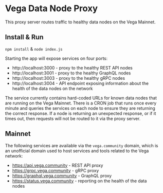 # Vega Data Node Proxy
This proxy server routes traffic to healthy data nodes on the Vega Mainnet.

## Install & Run

`npm install` & `node index.js`

Starting the app will expose services on four ports:

* http://localhost:3000 - proxy to the healthy REST API nodes
* http://localhost:3001 - proxy to the healthy GraphQL nodes
* http://localhost:3003 - proxy to the healthy gRPC nodes
* http://localhost:3004 - API endpoint exposing information about the health of the data nodes on the network

The service currently contains hard-coded URLs for known data nodes that are running on the Vega Mainnet. There is a CRON job that runs once every minute and queries the services on each node to ensure they are returning the correct response. If a node is returning an unexpected response, or if it times out, then requests will not be routed to it via the proxy server.

## Mainnet

The following services are available via the `vega.community` domain, which is an unofficial domain used to host services and tools related to the Vega network:

* https://api.vega.community - REST API proxy
* https://grpc.vega.community - gRPC proxy
* https://graphql.vega.community - GraphQL proxy
* https://status.vega.community - reporting on the health of the data nodes
